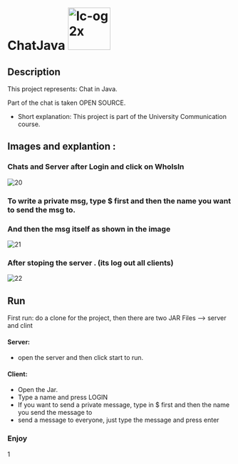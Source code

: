 # ChatJava <img width="95" alt="lc-og 2x" src="https://user-images.githubusercontent.com/44754325/50471996-ab5e5380-09bf-11e9-8447-dd17f51a7b75.png">

## Description

This project represents: Chat in Java.

Part of the chat is taken OPEN SOURCE.
 - Short explanation: This project is part of the University Communication course.
 ## Images and explantion : 
 ### Chats and Server after Login and click on WhoIsIn
 ![20](https://user-images.githubusercontent.com/44754325/50471409-1bb7a580-09bd-11e9-92a3-7d25e8db226a.png)
### To write a private msg, type $ first and then the name you want to send the msg to.
### And then the msg itself as shown in the image
![21](https://user-images.githubusercontent.com/44754325/50471500-9da7ce80-09bd-11e9-9354-5a547b7792c8.png)
### After stoping the server . (its log out all clients)
![22](https://user-images.githubusercontent.com/44754325/50471529-bc0dca00-09bd-11e9-869b-a2940c480f38.png)

## Run 
First run: do a clone for the project, then there are two JAR Files --> server and clint
 #### Server:
  - open the server and then click start to run.
#### Client:
- Open the Jar.
- Type a name and press LOGIN
- If you want to send a private message, type in $ first and then the name you send the message to
- send a message to everyone, just type the message and press enter

### Enjoy
1
